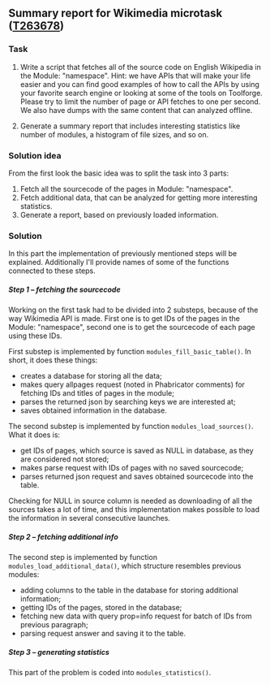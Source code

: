 ## Summary report for Wikimedia microtask ([T263678](https://phabricator.wikimedia.org/T263678 "Phabricator link"))

### Task

1. Write a script that fetches all of the source code on English Wikipedia in the Module: "namespace". 
Hint: we have APIs that will make your life easier and you can find good examples of how to call the APIs by using 
your favorite search engine or looking at some of the tools on Toolforge. 
Please try to limit the number of page or API fetches to one per second. 
We also have dumps with the same content that can analyzed offline.

2. Generate a summary report that includes interesting statistics like number of modules, 
a histogram of file sizes, and so on.

### Solution idea

From the first look the basic idea was to split the task into 3 parts:

1. Fetch all the sourcecode of the pages in Module: "namespace".
2. Fetch additional data, that can be analyzed for getting more interesting statistics.
3. Generate a report, based on previously loaded information.

### Solution

In this part the implementation of previously mentioned steps will be explained. 
Additionally I'll provide names of some of the functions connected to these steps.

##### _Step 1 – fetching the sourcecode_

Working on the first task had to be divided into 2 substeps, because of the way Wikimedia API is made.
First one is to get IDs of the pages in the Module: "namespace", second one is to get the sourcecode of each page 
using these IDs.

First substep is implemented by function `modules_fill_basic_table()`. In short, it does these things:

- creates a database for storing all the data;
- makes query allpages request (noted in Phabricator comments) for fetching IDs and titles of pages in the module;
- parses the returned json by searching keys we are interested at;
- saves obtained information in the database.

The second substep is implemented by function `modules_load_sources()`. What it does is:

- get IDs of pages, which source is saved as NULL in database, as they are considered not stored;
- makes parse request with IDs of pages with no saved sourcecode;
- parses returned json request and saves obtained sourcecode into the table.

Checking for NULL in source column is needed as downloading of all the sources takes a lot of time, 
and this implementation makes possible to load the information in several consecutive launches. 

##### _Step 2 – fetching additional info_

The second step is implemented by function `modules_load_additional_data()`, 
which structure resembles previous modules:

- adding columns to the table in the database for storing additional information;
- getting IDs of the pages, stored in the database;
- fetching new data with query prop=info request for batch of IDs from previous paragraph;
- parsing request answer and saving it to the table.

##### _Step 3 – generating statistics_

This part of the problem is coded into `modules_statistics()`.
 
